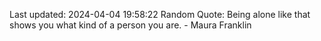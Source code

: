 Last updated: 2024-04-04 19:58:22
Random Quote: Being alone like that shows you what kind of a person you are. - Maura Franklin